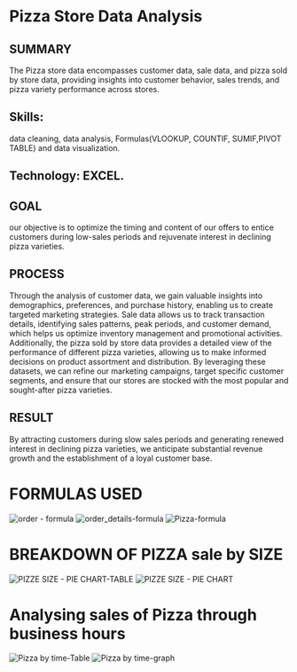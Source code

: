 # Pizza Store Data Analysis

## SUMMARY 
The Pizza store data encompasses customer data, sale data, and pizza sold by store data, providing insights into customer behavior, sales trends, and pizza variety performance across stores. 

## Skills: 
data cleaning, data analysis, Formulas(VLOOKUP, COUNTIF, SUMIF,PIVOT TABLE) and data visualization.

## Technology: EXCEL.

## GOAL 
our objective is to optimize the timing and content of our offers to entice customers during low-sales periods and rejuvenate interest in declining pizza varieties.

## PROCESS 
Through the analysis of customer data, we gain valuable insights into demographics, preferences, and purchase history, enabling us to create targeted marketing strategies. Sale data allows us to track transaction details, identifying sales patterns, peak periods, and customer demand, which helps us optimize inventory management and promotional activities. Additionally, the pizza sold by store data provides a detailed view of the performance of different pizza varieties, allowing us to make informed decisions on product assortment and distribution. By leveraging these datasets, we can refine our marketing campaigns, target specific customer segments, and ensure that our stores are stocked with the most popular and sought-after pizza varieties.

## RESULT
By attracting customers during slow sales periods and generating renewed interest in declining pizza varieties, we anticipate substantial revenue growth and the establishment of a loyal customer base.

# FORMULAS USED 
![order - formula](https://github.com/YounamS/Pizza-Store-Data-Analysis_Excel-Project/assets/40123305/6d9f1c48-8d78-4b3c-ab6a-bde548119136)
![order_details-formula](https://github.com/YounamS/Pizza-Store-Data-Analysis_Excel-Project/assets/40123305/57df1fac-607e-4926-b5f7-26df8320f6b4)
![Pizza-formula](https://github.com/YounamS/Pizza-Store-Data-Analysis_Excel-Project/assets/40123305/f3577e70-8ecf-4d26-942c-a6be050d4e23)

# BREAKDOWN OF PIZZA sale by SIZE
![PIZZE SIZE - PIE CHART-TABLE](https://github.com/YounamS/Pizza-Store-Data-Analysis_Excel-Project/assets/40123305/42fcc8ec-8b85-4325-a08b-990418f2c0ed)
![PIZZE SIZE - PIE CHART](https://github.com/YounamS/Pizza-Store-Data-Analysis_Excel-Project/assets/40123305/9c6e3ce3-6498-4b01-8027-6cdba5ed8de9)

# Analysing sales of Pizza through business hours 
![Pizza by time-Table](https://github.com/YounamS/Pizza-Store-Data-Analysis_Excel-Project/assets/40123305/f9e1eb17-14a7-403d-97b8-e0532f5aa554)
![Pizza by time-graph](https://github.com/YounamS/Pizza-Store-Data-Analysis_Excel-Project/assets/40123305/6b3d3726-247b-4715-b776-a92f648ccaf6)







